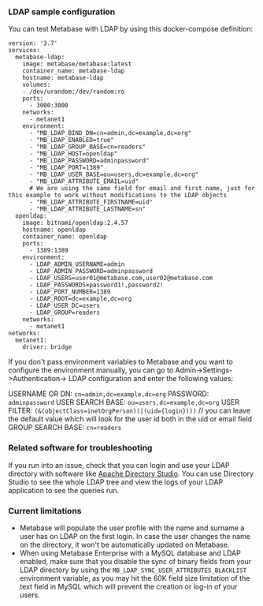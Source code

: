 ### LDAP sample configuration

You can test Metabase with LDAP by using this docker-compose definition:
```
version: '3.7'
services:
  metabase-ldap:
    image: metabase/metabase:latest
    container_name: metabase-ldap
    hostname: metabase-ldap
    volumes: 
    - /dev/urandom:/dev/random:ro
    ports:
      - 3000:3000
    networks:
      - metanet1
    environment:
      - "MB_LDAP_BIND_DN=cn=admin,dc=example,dc=org"
      - "MB_LDAP_ENABLED=true"
      - "MB_LDAP_GROUP_BASE=cn=readers"
      - "MB_LDAP_HOST=openldap"
      - "MB_LDAP_PASSWORD=adminpassword"
      - "MB_LDAP_PORT=1389"
      - "MB_LDAP_USER_BASE=ou=users,dc=example,dc=org"
      - "MB_LDAP_ATTRIBUTE_EMAIL=uid"
      # We are using the same field for email and first name, just for this example to work without modifications to the LDAP objects
      - "MB_LDAP_ATTRIBUTE_FIRSTNAME=uid"
      - "MB_LDAP_ATTRIBUTE_LASTNAME=sn"
  openldap:
    image: bitnami/openldap:2.4.57
    hostname: openldap
    container_name: openldap
    ports:
      - 1389:1389
    environment:
      - LDAP_ADMIN_USERNAME=admin
      - LDAP_ADMIN_PASSWORD=adminpassword
      - LDAP_USERS=user01@metabase.com,user02@metabase.com
      - LDAP_PASSWORDS=password1!,password2!
      - LDAP_PORT_NUMBER=1389
      - LDAP_ROOT=dc=example,dc=org
      - LDAP_USER_DC=users
      - LDAP_GROUP=readers
    networks:
      - metanet1
networks: 
  metanet1:
    driver: bridge
```

If you don't pass environment variables to Metabase and you want to configure the environment manually, you can go to Admin->Settings->Authentication-> LDAP configuration and enter the following values:

USERNAME OR DN: `cn=admin,dc=example,dc=org`
PASSWORD: `adminpassword`
USER SEARCH BASE: `ou=users,dc=example,dc=org`
USER FILTER: `(&(objectClass=inetOrgPerson)(|(uid={login})))` // you can leave the default value which will look for the user id both in the uid or email field
GROUP SEARCH BASE: `cn=readers`

### Related software for troubleshooting

If you run into an issue, check that you can login and use your LDAP directory with software like [Apache Directory Studio](https://directory.apache.org/studio/). You can use Directory Studio to see the whole LDAP tree and view the logs of your LDAP application to see the queries run.

### Current limitations

- Metabase will populate the user profile with the name and surname a user has on LDAP on the first login. In case the user changes the name on the directory, it won't be automatically updated on Metabase.
- When using Metabase Enterprise with a MySQL database and LDAP enabled, make sure that you disable the sync of binary fields from your LDAP directory by using the `MB_LDAP_SYNC_USER_ATTRIBUTES_BLACKLIST` environment variable, as you may hit the 60K field size limitation of the text field in MySQL which will prevent the creation or log-in of your users.
